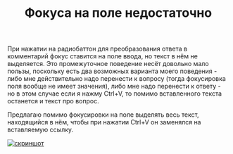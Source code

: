 ﻿---
title: "Фокуса на поле недостаточно"
se.owner.user_id: 178988
se.owner.display_name: "Qwertiy"
se.owner.link: "https://ru.meta.stackoverflow.com/users/178988/qwertiy"
se.link: "https://ru.meta.stackoverflow.com/questions/10494/%d0%a4%d0%be%d0%ba%d1%83%d1%81%d0%b0-%d0%bd%d0%b0-%d0%bf%d0%be%d0%bb%d0%b5-%d0%bd%d0%b5%d0%b4%d0%be%d1%81%d1%82%d0%b0%d1%82%d0%be%d1%87%d0%bd%d0%be"
se.question_id: 10494
se.post_type: question
se.score: 4
---
<p>При нажатии на радиобаттон для преобразования ответа в комментарий фокус ставится на поле ввода, но текст в нём не выделяется. Это промежуточное поведение несёт довольно мало пользы, поскольку есть два возможных варианта моего поведения - либо мне действительно надо перенести к вопросу (тогда фокусировка поля вообще не имеет значения), либо мне надо перенести к ответу - но в этом случае если я нажму Ctrl+V, то помимо вставленного текста останется и текст про вопрос.</p>

<p>Предлагаю помимо фокусировки на поле выделять весь текст, находящийся в нём, чтобы при нажатии Ctrl+V он заменялся на вставляемую ссылку.</p>

<p><a href="https://i.stack.imgur.com/6d3RH.png" rel="nofollow noreferrer"><img src="https://i.stack.imgur.com/6d3RH.png" alt="скриншот"></a></p>
